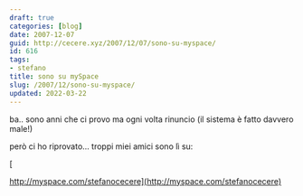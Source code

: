 ```yaml
---
draft: true
categories: [blog]
date: 2007-12-07
guid: http://cecere.xyz/2007/12/07/sono-su-myspace/
id: 616
tags:
- stefano
title: sono su mySpace
slug: /2007/12/sono-su-myspace/
updated: 2022-03-22
---
```


ba.. sono anni che ci provo ma ogni volta rinuncio (il sistema è fatto davvero male!)
  
però ci ho riprovato… troppi miei amici sono lì su:

[
  
http://myspace.com/stefanocecere](http://myspace.com/stefanocecere)